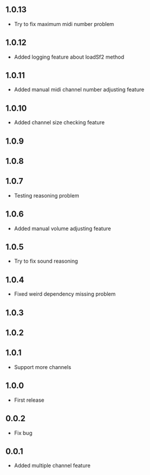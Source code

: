 ## 1.0.13

* Try to fix maximum midi number problem

## 1.0.12

* Added logging feature about loadSf2 method

## 1.0.11

* Added manual midi channel number adjusting feature

## 1.0.10

* Added channel size checking feature

## 1.0.9
## 1.0.8
## 1.0.7

* Testing reasoning problem

## 1.0.6

* Added manual volume adjusting feature

## 1.0.5

* Try to fix sound reasoning

## 1.0.4

* Fixed weird dependency missing problem

## 1.0.3
## 1.0.2
## 1.0.1

* Support more channels

## 1.0.0

* First release

## 0.0.2

* Fix bug

## 0.0.1

* Added multiple channel feature
